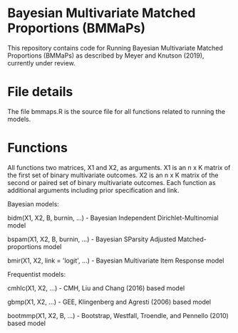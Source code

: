 # Bayesian Multivariate Matched Proportions (BMMaPs)
This repository contains code for Running Bayesian Multivariate Matched Proportions (BMMaPs) as described by Meyer and Knutson (2019), currently under review.

# File details
The file bmmaps.R is the source file for all functions related to running the models.

# Functions
All functions two matrices, X1 and X2, as arguments. X1 is an n x K matrix of the first set of binary multivariate outcomes. X2 is an n x K matrix of the second or paired set of binary multivariate outcomes. Each function as additional arguments including prior specification and link.


Bayesian models:

bidm(X1, X2, B, burnin, ...) - Bayesian Independent Dirichlet-Multinomial model

bspam(X1, X2, B, burnin, ...) - Bayesian SParsity Adjusted Matched-proportions model

bmir(X1, X2, link = 'logit', ...) - Bayesian Multivariate Item Response model


Frequentist models:

cmhlc(X1, X2, ...) - CMH, Liu and Chang (2016) based model

gbmp(X1, X2, ...) - GEE, Klingenberg and Agresti (2006) based model

bootmmp(X1, X2, B, ...) - Bootstrap, Westfall, Troendle, and Pennello (2010) based model
